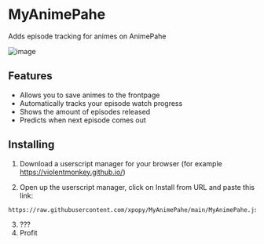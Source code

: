 # MyAnimePahe
Adds episode tracking for animes on AnimePahe

![image](https://user-images.githubusercontent.com/3540971/235440006-07925323-f553-4961-a10b-d0b031b77ebf.png)


## Features

* Allows you to save animes to the frontpage 
* Automatically tracks your episode watch progress
* Shows the amount of episodes released
* Predicts when next episode comes out

## Installing
1. Download a userscript manager for your browser (for example https://violentmonkey.github.io/)

2. Open up the userscript manager, click on Install from URL and paste this link:
```
https://raw.githubusercontent.com/xpopy/MyAnimePahe/main/MyAnimePahe.js
```

3. ???
4. Profit


